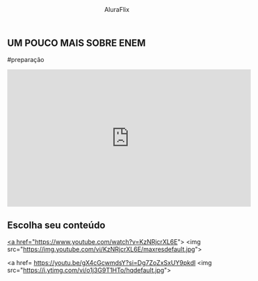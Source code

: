 <html lang="pt-br">

<head>
<link rel="stylesheet" href="style.css">
<meta charset="UTF-8">
<meta name="viewport" content="width=device-width, initial-scale=1.0">
<title>AluraFlix</title>
<link rel="preconnect" href="https://fonts.googleapis.com"&gt;
<link rel="preconnect" href="https://fonts.gstatic.com&quot; crossorigin>
<link
href="https://fonts.googleapis.com/css2?family=Chakra+Petch:ital,wght@0,300;0,400;0,500;0,600;0,700;1,300;1,400;1,500;1,600;1,700&display=swap&quot;
rel="stylesheet">
</head>

<body>
<header>AluraFlix</header>
<section class="chamada">
<div class="chamada-texto">
<h1>UM POUCO MAIS SOBRE ENEM</h1>
<P>#preparação</P>
</div>
<div>
<iframe width="560" height="315" src="https://www.youtube.com/embed/5jq_kcNYzUo?si=7e-fLGP7mwlqVpwJ&quot;
title="YouTube video player" frameborder="0"
allow="accelerometer; autoplay; clipboard-write; encrypted-media; gyroscope; picture-in-picture; web-share"
referrerpolicy="strict-origin-when-cross-origin" allowfullscreen></iframe>
</div>
</section>
<section class="categoria">
<h2>Escolha seu conteúdo</h2>
<div class="categoria-videos">
<a href="https://www.youtube.com/watch?v=myS0xE4XMJc"&gt;
<img src="https://img.youtube.com/vi/myS0xE4XMJc/maxresdefault.jpg"&gt;
</a>

<a href="https://www.youtube.com/watch?v=KzNRjcrXL6E"&gt;
<img src="https://img.youtube.com/vi/KzNRjcrXL6E/maxresdefault.jpg"&gt;
</a>

<a href= https://youtu.be/gX4cGcwmdsY?si=Dg7ZoZxSxUY9pkdl
<img src="https://i.ytimg.com/vi/o1j3G9T1HTo/hqdefault.jpg"&gt;
</a>

</div>
</section>

</body>

</html>


